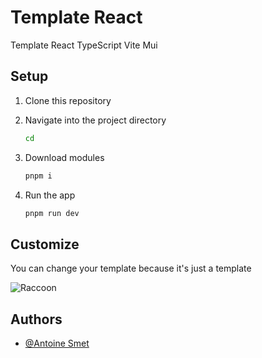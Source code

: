 # Template React

Template React TypeScript Vite Mui

## Setup

1. Clone this repository

2. Navigate into the project directory

   ```bash
   cd
   ```

3. Download modules

   ```bash
   pnpm i
   ```

4. Run the app

   ```bash
   pnpm run dev
   ```

## Customize

You can change your template because it's just a template

![Raccoon](https://sa0blogs.blob.core.windows.net/msdevkr/2021/01/2021-01-01-tech-blog-opening-00.png)

## Authors

- [@Antoine Smet](https://github.com/AntoineSmet/)
